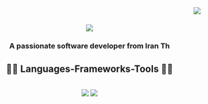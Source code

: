 <img align="right" src="https://visitor-badge.laobi.icu/badge?page_id=salesp07.salesp07" />

<h1 align="center">
    <img src="https://readme-typing-svg.herokuapp.com/?font=Righteous&size=35&center=true&vCenter=true&width=500&height=70&duration=4000&lines=Hi+There!+👋;+I'm+MehdiGhaderi!;" />
</h1>

<h3 align="center" color="black">A passionate software developer from Iran Th </h3>
 
<h2 align="center">🐱‍👤 Languages-Frameworks-Tools 🐱‍👤</h2>
<br/>
<div align="center">
    <img src="https://skillicons.dev/icons?i=vue,jquery,nuxt,bootstrap,html,css,vscode,github,tailwind,git" />
    <img src="https://skillicons.dev/icons?i=nodejs,javascript,mysql,php" /><br>
</div>

<br/> 
